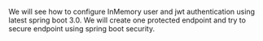 We will see how to configure InMemory user and jwt authentication using latest spring boot 3.0.
We will create one protected endpoint and try to secure endpoint using spring boot security.
